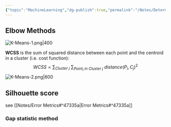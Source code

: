 ```yaml
---
{"topic":"MachineLearning","dg-publish":true,"permalink":"/Notes/Determining the number of clusters/","dgPassFrontmatter":true,"noteIcon":""}
---
```



## Elbow Methods
![K-Means-1.png|400](/img/user/_assets/images/K-Means-1.png)

**WCSS** is the sum of squared distance between each point and the centroid in a cluster (i.e. cost function):
$$
WCSS = \sum_{Cluster \ j} \ \sum_{Point_i \ in \ Cluster \ j} \ distance(P_i, C_j)^2
$$
![K-Means-2.png|600](/img/user/_assets/images/K-Means-2.png)

## Silhouette score
see [[Notes/Error Metrics#^47335a\|Error Metrics#^47335a]]

### Gap statistic method


